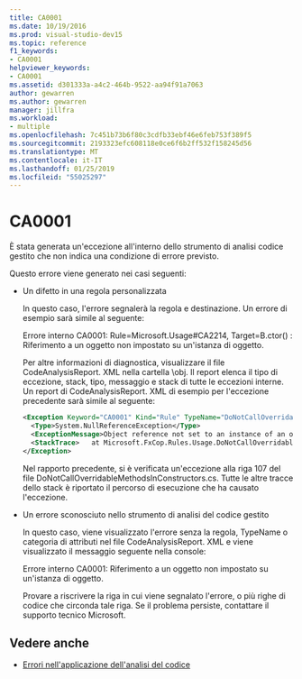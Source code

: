```yaml
---
title: CA0001
ms.date: 10/19/2016
ms.prod: visual-studio-dev15
ms.topic: reference
f1_keywords:
- CA0001
helpviewer_keywords:
- CA0001
ms.assetid: d301333a-a4c2-464b-9522-aa94f91a7063
author: gewarren
ms.author: gewarren
manager: jillfra
ms.workload:
- multiple
ms.openlocfilehash: 7c451b73b6f80c3cdfb33ebf46e6feb753f389f5
ms.sourcegitcommit: 2193323efc608118e0ce6f6b2ff532f158245d56
ms.translationtype: MT
ms.contentlocale: it-IT
ms.lasthandoff: 01/25/2019
ms.locfileid: "55025297"
---
```

# <a name="ca0001"></a>CA0001

È stata generata un'eccezione all'interno dello strumento di analisi codice gestito che non indica una condizione di errore previsto.

Questo errore viene generato nei casi seguenti:

- Un difetto in una regola personalizzata

     In questo caso, l'errore segnalerà la regola e destinazione. Un errore di esempio sarà simile al seguente:

     Errore interno CA0001: Rule=Microsoft.Usage#CA2214, Target=B.ctor() : Riferimento a un oggetto non impostato su un'istanza di oggetto.

     Per altre informazioni di diagnostica, visualizzare il file CodeAnalysisReport. XML nella cartella \obj. Il report elenca il tipo di eccezione, stack, tipo, messaggio e stack di tutte le eccezioni interne. Un report di CodeAnalysisReport. XML di esempio per l'eccezione precedente sarà simile al seguente:

     ```xml
     <Exception Keyword="CA0001" Kind="Rule" TypeName="DoNotCallOverridableMethodsInConstructors" Category="Microsoft.Usage" CheckId="CA2214" Target="B..ctor()">
       <Type>System.NullReferenceException</Type>
       <ExceptionMessage>Object reference not set to an instance of an object.</ExceptionMessage>
       <StackTrace>   at Microsoft.FxCop.Rules.Usage.DoNotCallOverridableMethodsInConstructors.CheckCallees(Method method, Boolean isCallVirt) in d:\rules\DoNotCallOverridableMethodsInConstructors.cs:line 107 at Microsoft.FxCop.Rules.Usage.DoNotCallOverridableMethodsInConstructors.CheckCallees(Method method, Boolean isCallVirt) in d:\rules\DoNotCallOverridableMethodsInConstructors.cs:line 128 at Microsoft.FxCop.Rules.Usage.DoNotCallOverridableMethodsInConstructors.Check(Member member) in d:\rules\DoNotCallOverridableMethodsInConstructors.cs:line 58 at Microsoft.FxCop.Engines.Introspection.AnalysisVisitor.CheckMember(Member member, NodeBase target) in d:\Engines\Introspection\AnalysisVisitor.cs:line 743</StackTrace>
     </Exception>
     ```

     Nel rapporto precedente, si è verificata un'eccezione alla riga 107 del file DoNotCallOverridableMethodsInConstructors.cs. Tutte le altre tracce dello stack è riportato il percorso di esecuzione che ha causato l'eccezione.

- Un errore sconosciuto nello strumento di analisi del codice gestito

     In questo caso, viene visualizzato l'errore senza la regola, TypeName o categoria di attributi nel file CodeAnalysisReport. XML e viene visualizzato il messaggio seguente nella console:

     Errore interno CA0001: Riferimento a un oggetto non impostato su un'istanza di oggetto.

     Provare a riscrivere la riga in cui viene segnalato l'errore, o più righe di codice che circonda tale riga. Se il problema persiste, contattare il supporto tecnico Microsoft.

## <a name="see-also"></a>Vedere anche

- [Errori nell'applicazione dell'analisi del codice](../code-quality/code-analysis-application-errors.md)
